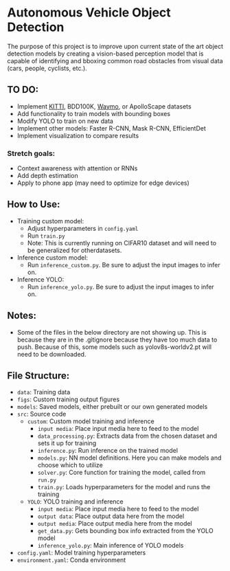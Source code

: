 # Autonomous Vehicle Object Detection
The purpose of this project is to improve upon current state of the art object detection models by creating a vision-based perception model that is capable of identifying and bboxing common road obstacles from visual data (cars, people, cyclists, etc.).

## TO DO:
- Implement [KITTI](https://www.cvlibs.net/datasets/kitti/raw_data.php), BDD100K, [Waymo](https://waymo.com/open/download/), or ApolloScape datasets
- Add functionality to train models with bounding boxes
- Modify YOLO to train on new data
- Implement other models: Faster R-CNN, Mask R-CNN, EfficientDet
- Implement visualization to compare results
### Stretch goals:
- Context awareness with attention or RNNs
- Add depth estimation
- Apply to phone app (may need to optimize for edge devices)

## How to Use:
- Training custom model:
  - Adjust hyperparameters in `config.yaml`
  - Run `train.py`
  - Note: This is currently running on CIFAR10 dataset and will need to be generalized for otherdatasets.
- Inference custom model:
  - Run `inference_custom.py`. Be sure to adjust the input images to infer on.
- Inference YOLO:
  - Run `inference_yolo.py`. Be sure to adjust the input images to infer on.

## Notes:
- Some of the files in the below directory are not showing up. This is because they are in the .gitignore because they have too much data to push. Because of this, some models such as yolov8s-worldv2.pt will need to be downloaded.

## File Structure:
- `data`: Training data
- `figs`: Custom training output figures
- `models`: Saved models, either prebuilt or our own generated models
- `src`: Source code
  - `custom`: Custom model training and inference
    - `input media`: Place input media here to feed to the model
    - `data_processing.py`: Extracts data from the chosen dataset and sets it up for training 
    - `inference.py`: Run inference on the trained model
    - `models.py`: NN model definitions. Here you can make models and choose which to utilize
    - `solver.py`: Core function for training the model, called from `run.py`
    - `train.py`: Loads hyperparameters for the model and runs the training
  - `YOLO`: YOLO training and inference
    - `input media`: Place input media here to feed to the model
    - `output data`: Place output data here from the model
    - `output media`: Place output media here from the model
    - `get_data.py`: Gets bounding box info extracted from the YOLO model
    - `inference_yolo.py`: Main inference of YOLO models
- `config.yaml`: Model training hyperparameters
- `environment.yaml`: Conda environment
